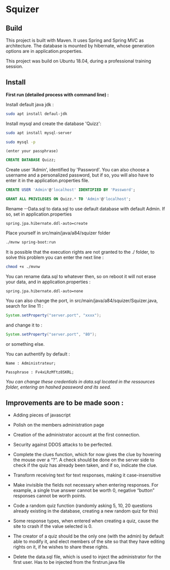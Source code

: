 # Squizer

## Build
This project is built with Maven. It uses Spring and Spring MVC as architecture. The database is mounted by hibernate, whose generation options are in application.properties.

This project was build on Ubuntu 18.04, during a professional training session.

## Install
__First run (detailed process with command line) :__

Install default java jdk :

```sh
sudo apt install defaul-jdk 
```

Install mysql and create the database 'Quizz':

```sh
sudo apt install mysql-server

sudo mysql -p
```

    (enter your passphrase)
    
```sql
CREATE DATABASE Quizz; 
```
    
Create user 'Admin', identified by 'Password'. You can also choose a username and a personalized password, but if so, you will also have to enter it in the application.properties file.

```sql
CREATE USER 'Admin'@'localhost' IDENTIFIED BY 'Password';

GRANT ALL PRIVILEGES ON Quizz.* TO 'Admin'@'localhost';
```

Rename --Data.sql to data.sql to use default database with default Admin. If so, set in application.properties 

    spring.jpa.hibernate.ddl-auto=create

Place yourself in src/main/java/a84/squizer folder

```sh
./mvnw spring-boot:run
```

It is possible that the execution rights are not granted to the ./ folder, to solve this problem you can enter the next line :

```sh
chmod +x ./mvnw
```

You can rename data.sql to whatever then, so on reboot it will not erase your data, and in application.properties :

    spring.jpa.hibernate.ddl-auto=none

You can also change the port, in src/main/java/a84/squizer/Squizer.java, search for line 11 :

```java
System.setProperty("server.port", "xxxx");
```

and change it to :

```java
System.setProperty("server.port", "80");
```

or something else.

You can authentify by default : 

	Name : Administrateur;

	Passphrase : Fv4xLRzMftz8SKRL;

*You can change these credentials in data.sql located in the ressources folder, entering an hashed password and its seed.*








## Improvements are to be made soon : 

* Adding pieces of javascript

* Polish on the members administration page

* Creation of the administrator account at the first connection.

* Security against DDOS attacks to be perfected.

* Complete the clues function, which for now gives the clue by hovering the mouse over a “?”. A check should be done on the server side to check if the quiz has already been taken, and if so, indicate the clue.

* Transform receiving text for text responses, making it case-insensitive

* Make invisible the fields not necessary when entering responses. For example, a single true answer cannot be worth 0, negative “button” responses cannot be worth points.

* Code a random quiz function (randomly asking 5, 10, 20 questions already existing in the database, creating a new random quiz for this)

* Some response types, when entered when creating a quiz, cause the site to crash if the value selected is 0.

* The creator of a quiz should be the only one (with the admin) by default able to modify it, and elect members of the site so that they have editing rights on it, if he wishes to share these rights.

* Delete the data.sql file, which is used to inject the administrator for the first user. Has to be injected from the firstrun.java file
